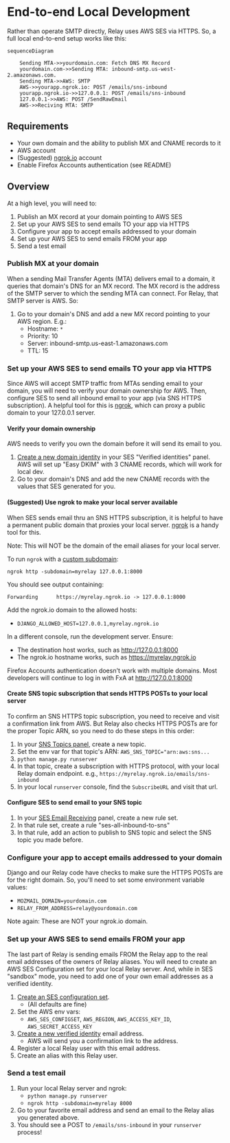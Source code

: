 # End-to-end Local Development
Rather than operate SMTP directly, Relay uses AWS SES via HTTPS. So, a full
local end-to-end setup works like this:

```mermaid
sequenceDiagram

    Sending MTA->>yourdomain.com: Fetch DNS MX Record
    yourdomain.com->>Sending MTA: inbound-smtp.us-west-2.amazonaws.com.
    Sending MTA->>AWS: SMTP
    AWS->>yourapp.ngrok.io: POST /emails/sns-inbound
    yourapp.ngrok.io->>127.0.0.1: POST /emails/sns-inbound
    127.0.0.1->>AWS: POST /SendRawEmail
    AWS->>Reciving MTA: SMTP
```

## Requirements

* Your own domain and the ability to publish MX and CNAME records to it
* AWS account
* (Suggested) [ngrok.io][ngrok] account
* Enable Firefox Accounts authentication (see README)

## Overview
At a high level, you will need to:

1. Publish an MX record at your domain pointing to AWS SES
2. Set up your AWS SES to send emails TO your app via HTTPS
3. Configure your app to accept emails addressed to your domain
4. Set up your AWS SES to send emails FROM your app
5. Send a test email

### Publish MX at your domain
When a sending Mail Transfer Agents (MTA) delivers email to a domain, it 
queries that domain's DNS for an MX record. The MX record is the address of 
the SMTP server to which the sending MTA can connect. For Relay, that SMTP 
server is AWS. So:

1. Go to your domain's DNS and add a new MX record pointing to your AWS
   region. E.g.:
   * Hostname: `*`
   * Priority: 10
   * Server: inbound-smtp.us-east-1.amazonaws.com
   * TTL: 15


### Set up your AWS SES to send emails TO your app via HTTPS
Since AWS will accept SMTP traffic from MTAs sending email to your domain,
you will need to verify your domain ownership for AWS. Then, configure
SES to send all inbound email to your app (via SNS HTTPS subscription). A
helpful tool for this is [ngrok][ngrok], which can proxy a public domain to
your 127.0.0.1 server.

#### Verify your domain ownership
AWS needs to verify you own the domain before it will send its email to you.

1. [Create a new domain identity][create-new-identity] in your SES "Verified
   identities" panel. AWS will set up "Easy DKIM" with 3 CNAME records, which
   will work for local dev.
2. Go to your domain's DNS and add the new CNAME records with the values that
   SES generated for you.

#### (Suggested) Use ngrok to make your local server available
When SES sends email thru an SNS HTTPS subscription, it is helpful to have a
permanent public domain that proxies your local server. [ngrok](ngrok) is a
handy tool for this.

Note: This will NOT be the domain of the email aliases for your local server.

To run `ngrok` with a [custom subdomain][ngrok-custom-subdomain]:

```
ngrok http -subdomain=myrelay 127.0.0.1:8000
```

You should see output containing:

```
Forwarding      https://myrelay.ngrok.io -> 127.0.0.1:8000
```

Add the ngrok.io domain to the allowed hosts:

* `DJANGO_ALLOWED_HOST=127.0.0.1,myrelay.ngrok.io`

In a different console, run the development server. Ensure:

* The destination host works, such as http://127.0.0.1:8000
* The ngrok.io hostname works, such as https://myrelay.ngrok.io

Firefox Accounts authentication doesn't work with multiple domains. Most
developers will continue to log in with FxA at http://127.0.0.1:8000

#### Create SNS topic subscription that sends HTTPS POSTs to your local server
To confirm an SNS HTTPS topic subscription, you need to receive and visit a
confirmation link from AWS. But Relay also checks HTTPS POSTs are for the
proper Topic ARN, so you need to do these steps in this order:

1. In your [SNS Topics panel][sns-topic-panel], create a new topic.
2. Set the env var for that topic's ARN: `AWS_SNS_TOPIC="arn:aws:sns...`
3. `python manage.py runserver`
4. In that topic, create a subscription with HTTPS protocol, with your local
   Relay domain endpoint. e.g., `https://myrelay.ngrok.io/emails/sns-inbound`
5. In your local `runserver` console, find the `SubscribeURL` and visit that
   url.

#### Configure SES to send email to your SNS topic
1. In your [SES Email Receiving][ses-email-receiving] panel, create a new rule
   set.
2. In that rule set, create a rule "ses-all-inbound-to-sns"
3. In that rule, add an action to publish to SNS topic and select the SNS
   topic you made before.

### Configure your app to accept emails addressed to your domain
Django and our Relay code have checks to make sure the HTTPS POSTs are for the
right domain. So, you'll need to set some environment variable values:

* `MOZMAIL_DOMAIN=yourdomain.com`
* `RELAY_FROM_ADDRESS=relay@yourdomain.com`

Note again: These are NOT your ngrok.io domain.

### Set up your AWS SES to send emails FROM your app
The last part of Relay is sending emails FROM the Relay app to the real email
addresses of the owners of Relay aliases. You will need to create an AWS SES
Configuration set for your local Relay server. And, while in SES "sandbox"
mode, you need to add one of your own email addresses as a verified identity.

1. [Create an SES configuration set][create-ses-config].
   * (All defaults are fine)
2. Set the AWS env vars:
   * `AWS_SES_CONFIGSET`, `AWS_REGION`, `AWS_ACCESS_KEY_ID`,
     `AWS_SECRET_ACCESS_KEY`
2. [Create a new verified identity][create-new-identity] email address.
   * AWS will send you a confirmation link to the address.
3. Register a local Relay user with this email address.
4. Create an alias with this Relay user.

### Send a test email

1. Run your local Relay server and ngrok:
   * `python manage.py runserver`
   * `ngrok http -subdomain=myrelay 8000`
2. Go to your favorite email address and send an email to the Relay alias you
   generated above.
3. You should see a POST to `/emails/sns-inbound` in your `runserver` process!


[create-new-identity]: https://console.aws.amazon.com/ses/home?region=us-east-1#/verified-identities/create
[ses-email-receiving]: https://console.aws.amazon.com/ses/home?region=us-east-1#/email-receiving
[ngrok]: https://ngrok.com/
[ngrok-custom-subdomain]: https://ngrok.com/docs#http-subdomain
[sns-topic-panel]: https://console.aws.amazon.com/sns/v3/home?region=us-east-1#/topics
[create-ses-config]: https://console.aws.amazon.com/ses/home?region=us-east-1#/configuration-sets/create
